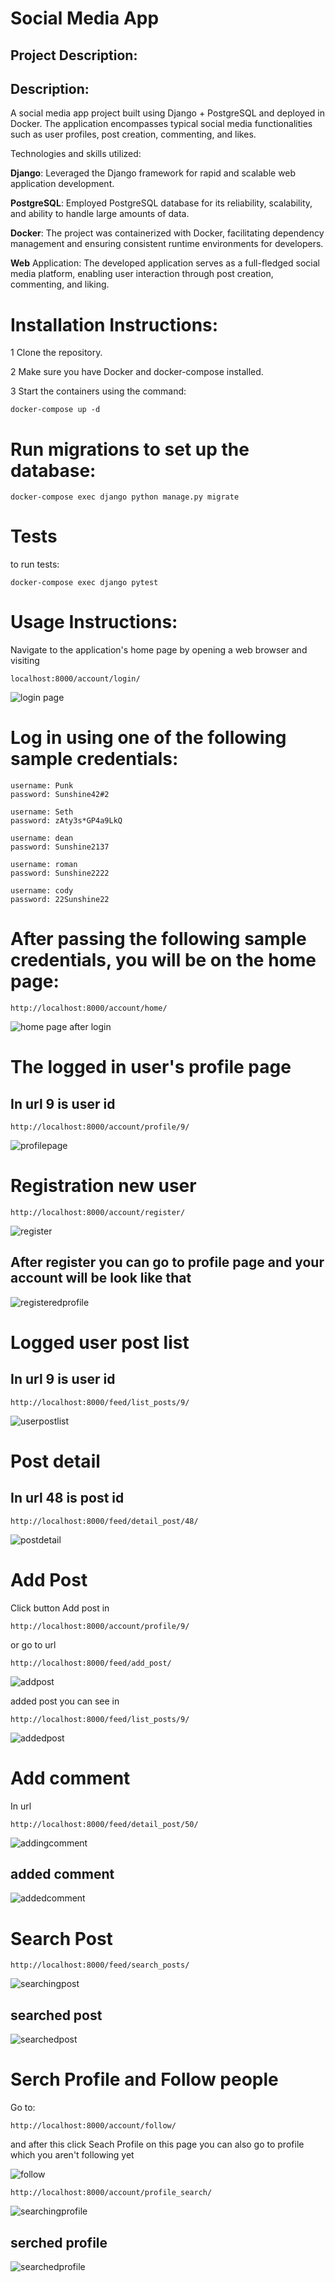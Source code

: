 # Social Media App
## Project Description:
## Description: 

A social media app project built using Django + PostgreSQL and deployed in Docker. The application encompasses typical social media functionalities such as user profiles, post creation, commenting, and likes.

Technologies and skills utilized:

**Django**: Leveraged the Django framework for rapid and scalable web application development.

**PostgreSQL**: Employed PostgreSQL database for its reliability, scalability, and ability to handle large amounts of data.

**Docker**: The project was containerized with Docker, facilitating dependency management and ensuring consistent runtime environments for developers.

**Web** Application: The developed application serves as a full-fledged social media platform, enabling user interaction through post creation, commenting, and liking.


# Installation Instructions:
1 Clone the repository.

2 Make sure you have Docker and docker-compose installed.

3 Start the containers using the command:
  
    docker-compose up -d

# Run migrations to set up the database:

    docker-compose exec django python manage.py migrate

# Tests

to run tests:

    docker-compose exec django pytest

# Usage Instructions:

Navigate to the application's home page by opening a web browser and visiting 

    localhost:8000/account/login/
  
  ![login page](https://github.com/MrW0ody/socialapp/assets/140981101/c2cacfca-9943-4ef6-9c9f-4ed2835e48b5)

    
# Log in using one of the following sample credentials:

    username: Punk
    password: Sunshine42#2
    
    username: Seth
    password: zAty3s*GP4a9LkQ
    
    username: dean
    password: Sunshine2137
    
    username: roman
    password: Sunshine2222
    
    username: cody
    password: 22Sunshine22

# After passing the following sample credentials, you will be on the home page:

    http://localhost:8000/account/home/

  ![home page after login](https://github.com/MrW0ody/socialapp/assets/140981101/8371f2b2-5329-41e8-a646-55964f72e9fb)

  
# The logged in user's profile page
## In url 9 is user id
  
    http://localhost:8000/account/profile/9/
    
  ![profilepage](https://github.com/MrW0ody/socialapp/assets/140981101/e0de1a68-dff4-433f-b4bd-7c26e02132e2)

# Registration new user

    http://localhost:8000/account/register/
  
  ![register](https://github.com/MrW0ody/socialapp/assets/140981101/c60c0c1f-f8ac-4b0f-9b95-22cdda3a5014)

## After register you can go to profile page and your account will be look like that
  ![registeredprofile](https://github.com/MrW0ody/socialapp/assets/140981101/62c9bbeb-1aea-45c1-b17a-65673efb5eb1)


# Logged user post list
## In url 9 is user id

    http://localhost:8000/feed/list_posts/9/
    
  ![userpostlist](https://github.com/MrW0ody/socialapp/assets/140981101/b5432737-b61d-4fe8-a286-b34208e23c0f)

# Post detail
## In url 48 is post id

    http://localhost:8000/feed/detail_post/48/
    
  ![postdetail](https://github.com/MrW0ody/socialapp/assets/140981101/1861cc9d-009c-456a-830a-088fe5189c7b)

# Add Post

Click button Add post in 
    
    http://localhost:8000/account/profile/9/  
or go to url 
    
    http://localhost:8000/feed/add_post/

  ![addpost](https://github.com/MrW0ody/socialapp/assets/140981101/5cad9fac-3a86-4ffc-93f2-0a9b969e8edc)

added post you can see in

    http://localhost:8000/feed/list_posts/9/

  ![addedpost](https://github.com/MrW0ody/socialapp/assets/140981101/ee54471f-5770-4d6e-baf7-aaf8473596f6)

# Add comment
In url

    http://localhost:8000/feed/detail_post/50/

  ![addingcomment](https://github.com/MrW0ody/socialapp/assets/140981101/1d4be56f-0142-4abf-9f85-a20a1110ef31)

## added comment  
  ![addedcomment](https://github.com/MrW0ody/socialapp/assets/140981101/84788dec-a32e-4283-a752-fb46e06f1e0e)

# Search Post

    http://localhost:8000/feed/search_posts/
    
  ![searchingpost](https://github.com/MrW0ody/socialapp/assets/140981101/cf02dfdb-5015-4c64-8ec8-593c72e0b70e)

## searched post  
  ![searchedpost](https://github.com/MrW0ody/socialapp/assets/140981101/7b8b90e7-1c54-4e50-ad86-cddebbfed476)

# Serch Profile and Follow people
Go to:

    http://localhost:8000/account/follow/
    
and after this click Seach Profile on this page you can also go to profile which you aren't following yet

![follow](https://github.com/MrW0ody/socialapp/assets/140981101/410b0ea6-ead7-4c0f-b817-a889354bafe0)

    http://localhost:8000/account/profile_search/
  ![searchingprofile](https://github.com/MrW0ody/socialapp/assets/140981101/348ffcf6-b10f-41d4-9502-d5a21185004d)

## serched profile  
  ![searchedprofile](https://github.com/MrW0ody/socialapp/assets/140981101/77465f08-7c9e-4844-a2eb-e3b9a0621f43)
